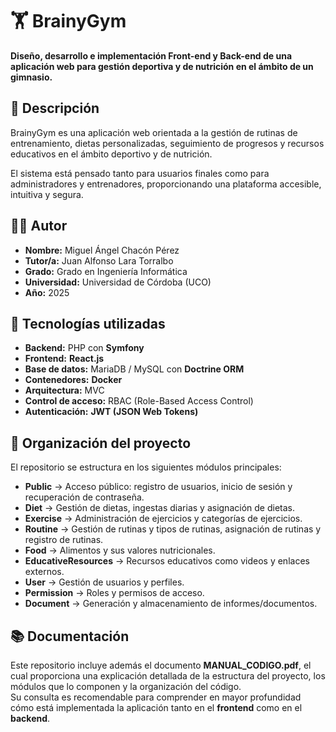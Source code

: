 # 🏋️ BrainyGym

**Diseño, desarrollo e implementación Front-end y Back-end de una aplicación web para gestión deportiva y de nutrición en el ámbito de un gimnasio.**

## 📖 Descripción
BrainyGym es una aplicación web orientada a la gestión de rutinas de entrenamiento, dietas personalizadas, seguimiento de progresos y recursos educativos en el ámbito deportivo y de nutrición.  

El sistema está pensado tanto para usuarios finales como para administradores y entrenadores, proporcionando una plataforma accesible, intuitiva y segura.

## 👨‍💻 Autor
- **Nombre:** Miguel Ángel Chacón Pérez  
- **Tutor/a:** Juan Alfonso Lara Torralbo  
- **Grado:** Grado en Ingeniería Informática  
- **Universidad:** Universidad de Córdoba (UCO)  
- **Año:** 2025  

## 🚀 Tecnologías utilizadas
- **Backend:** PHP con **Symfony**
- **Frontend:** **React.js**
- **Base de datos:** MariaDB / MySQL con **Doctrine ORM**
- **Contenedores:** **Docker**
- **Arquitectura:** MVC
- **Control de acceso:** RBAC (Role-Based Access Control)
- **Autenticación:** **JWT (JSON Web Tokens)**

## 📂 Organización del proyecto
El repositorio se estructura en los siguientes módulos principales:

- **Public** → Acceso público: registro de usuarios, inicio de sesión y recuperación de contraseña.  
- **Diet** → Gestión de dietas, ingestas diarias y asignación de dietas.  
- **Exercise** → Administración de ejercicios y categorías de ejercicios.  
- **Routine** → Gestión de rutinas y tipos de rutinas, asignación de rutinas y registro de rutinas.  
- **Food** → Alimentos y sus valores nutricionales.  
- **EducativeResources** → Recursos educativos como videos y enlaces externos.  
- **User** → Gestión de usuarios y perfiles.  
- **Permission** → Roles y permisos de acceso.  
- **Document** → Generación y almacenamiento de informes/documentos.

## 📚 Documentación

Este repositorio incluye además el documento **MANUAL_CODIGO.pdf**, el cual proporciona una explicación detallada de la estructura del proyecto, los módulos que lo componen y la organización del código.  
Su consulta es recomendable para comprender en mayor profundidad cómo está implementada la aplicación tanto en el **frontend** como en el **backend**.

